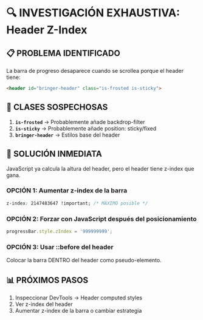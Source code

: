 # 🔍 INVESTIGACIÓN EXHAUSTIVA: Header Z-Index

## 📋 PROBLEMA IDENTIFICADO

La barra de progreso desaparece cuando se scrollea porque el header tiene:

```html
<header id="bringer-header" class="is-frosted is-sticky">
```

## 🎯 CLASES SOSPECHOSAS

1. **`is-frosted`** → Probablemente añade backdrop-filter
2. **`is-sticky`** → Probablemente añade position: sticky/fixed
3. **`bringer-header`** → Estilos base del header

## 🔧 SOLUCIÓN INMEDIATA

JavaScript ya calcula la altura del header, pero el header tiene z-index que gana.

### OPCIÓN 1: Aumentar z-index de la barra
```css
z-index: 2147483647 !important; /* MÁXIMO posible */
```

### OPCIÓN 2: Forzar con JavaScript después del posicionamiento
```javascript
progressBar.style.zIndex = '999999999';
```

### OPCIÓN 3: Usar ::before del header
Colocar la barra DENTRO del header como pseudo-elemento.

## 📊 PRÓXIMOS PASOS

1. Inspeccionar DevTools → Header computed styles
2. Ver z-index del header
3. Aumentar z-index de la barra o cambiar estrategia
